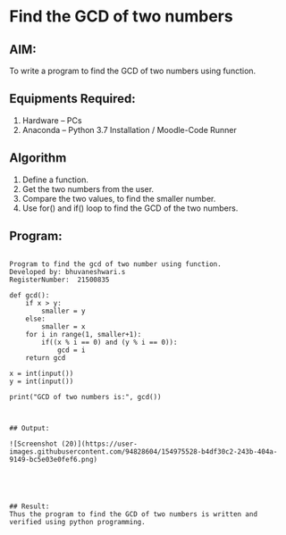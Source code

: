 # Find the GCD of two numbers

## AIM:
To write a program to find the GCD of two numbers using function.

## Equipments Required:
1. Hardware – PCs
2. Anaconda – Python 3.7 Installation / Moodle-Code Runner

## Algorithm
1. Define a function.
2. Get the two numbers from the user.
3. Compare the two values, to find the smaller number.
4. Use for() and if() loop to find the GCD of the two numbers.

## Program:
```

Program to find the gcd of two number using function.
Developed by: bhuvaneshwari.s
RegisterNumber:  21500835

def gcd():
    if x > y:
        smaller = y
    else:
        smaller = x
    for i in range(1, smaller+1):
        if((x % i == 0) and (y % i == 0)):
            gcd = i 
    return gcd

x = int(input())
y = int(input())

print("GCD of two numbers is:", gcd())



## Output:

![Screenshot (20)](https://user-images.githubusercontent.com/94828604/154975528-b4df30c2-243b-404a-9149-bc5e03e0fef6.png)





## Result:
Thus the program to find the GCD of two numbers is written and verified using python programming.
